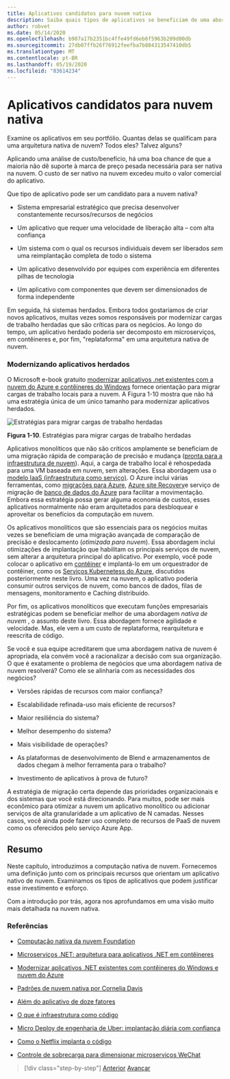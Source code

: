 ```yaml
---
title: Aplicativos candidatos para nuvem nativa
description: Saiba quais tipos de aplicativos se beneficiam de uma abordagem nativa de nuvem
author: robvet
ms.date: 05/14/2020
ms.openlocfilehash: b907a17b2351bc4ffe49fd6eb6f5963b209d00db
ms.sourcegitcommit: 27db07ffb26f76912feefba7b884313547410db5
ms.translationtype: MT
ms.contentlocale: pt-BR
ms.lasthandoff: 05/19/2020
ms.locfileid: "83614234"
---
```

# <a name="candidate-apps-for-cloud-native"></a>Aplicativos candidatos para nuvem nativa

Examine os aplicativos em seu portfólio. Quantas delas se qualificam para uma arquitetura nativa de nuvem? Todos eles? Talvez alguns?

Aplicando uma análise de custo/benefício, há uma boa chance de que a maioria não dê suporte à marca de preço pesada necessária para ser nativa na nuvem. O custo de ser nativo na nuvem excedeu muito o valor comercial do aplicativo.

Que tipo de aplicativo pode ser um candidato para a nuvem nativa?

- Sistema empresarial estratégico que precisa desenvolver constantemente recursos/recursos de negócios

- Um aplicativo que requer uma velocidade de liberação alta – com alta confiança

- Um sistema com o qual os recursos individuais devem ser liberados *sem* uma reimplantação completa de todo o sistema

- Um aplicativo desenvolvido por equipes com experiência em diferentes pilhas de tecnologia

- Um aplicativo com componentes que devem ser dimensionados de forma independente

Em seguida, há sistemas herdados. Embora todos gostaríamos de criar novos aplicativos, muitas vezes somos responsáveis por modernizar cargas de trabalho herdadas que são críticas para os negócios. Ao longo do tempo, um aplicativo herdado poderia ser decomposto em microserviços, em contêineres e, por fim, "replataforma" em uma arquitetura nativa de nuvem.

### <a name="modernizing-legacy-apps"></a>Modernizando aplicativos herdados

O Microsoft e-book gratuito [modernizar aplicativos .net existentes com a nuvem do Azure e contêineres do Windows](https://dotnet.microsoft.com/download/thank-you/modernizing-existing-net-apps-ebook) fornece orientação para migrar cargas de trabalho locais para a nuvem. A Figura 1-10 mostra que não há uma estratégia única de um único tamanho para modernizar aplicativos herdados.

![Estratégias para migrar cargas de trabalho herdadas](./media/strategies-for-migrating-legacy-workloads.png)

**Figura 1-10**. Estratégias para migrar cargas de trabalho herdadas

Aplicativos monolíticos que não são críticos amplamente se beneficiam de uma migração rápida de comparação de precisão e mudança ([pronta para a infraestrutura de nuvem](../modernize-with-azure-containers/lift-and-shift-existing-apps-azure-iaas.md)). Aqui, a carga de trabalho local é rehospedada para uma VM baseada em nuvem, sem alterações. Essa abordagem usa o [modelo IaaS (infraestrutura como serviço)](https://azure.microsoft.com/overview/what-is-iaas/). O Azure inclui várias ferramentas, como [migrações para Azure](https://azure.microsoft.com/services/azure-migrate/), [Azure site Recovery](https://azure.microsoft.com/services/site-recovery/)e serviço de migração de [banco de dados do Azure](https://azure.microsoft.com/campaigns/database-migration/) para facilitar a movimentação. Embora essa estratégia possa gerar alguma economia de custos, esses aplicativos normalmente não eram arquitetados para desbloquear e aproveitar os benefícios da computação em nuvem.

Os aplicativos monolíticos que são essenciais para os negócios muitas vezes se beneficiam de uma migração avançada de comparação de precisão e deslocamento (*otimizada para nuvem*). Essa abordagem inclui otimizações de implantação que habilitam os principais serviços de nuvem, sem alterar a arquitetura principal do aplicativo. Por exemplo, você pode colocar o aplicativo em [contêiner](https://docs.microsoft.com/virtualization/windowscontainers/about/) e implantá-lo em um orquestrador de contêiner, como os [Serviços Kubernetess do Azure](https://azure.microsoft.com/services/kubernetes-service/), discutidos posteriormente neste livro. Uma vez na nuvem, o aplicativo poderia consumir outros serviços de nuvem, como bancos de dados, filas de mensagens, monitoramento e Caching distribuído.

Por fim, os aplicativos monolíticos que executam funções empresariais estratégicas podem se beneficiar melhor de uma abordagem *nativa de nuvem* , o assunto deste livro. Essa abordagem fornece agilidade e velocidade. Mas, ele vem a um custo de replataforma, rearquitetura e reescrita de código.

Se você e sua equipe acreditarem que uma abordagem nativa de nuvem é apropriada, ela convém você a racionalizar a decisão com sua organização. O que é exatamente o problema de negócios que uma abordagem nativa de nuvem resolverá? Como ele se alinharia com as necessidades dos negócios?

- Versões rápidas de recursos com maior confiança?

- Escalabilidade refinada-uso mais eficiente de recursos?

- Maior resiliência do sistema?

- Melhor desempenho do sistema?

- Mais visibilidade de operações?

- As plataformas de desenvolvimento de Blend e armazenamentos de dados chegam à melhor ferramenta para o trabalho?

- Investimento de aplicativos à prova de futuro?

A estratégia de migração certa depende das prioridades organizacionais e dos sistemas que você está direcionando. Para muitos, pode ser mais econômico para otimizar a nuvem um aplicativo monolítico ou adicionar serviços de alta granularidade a um aplicativo de N camadas. Nesses casos, você ainda pode fazer uso completo de recursos de PaaS de nuvem como os oferecidos pelo serviço Azure App.

## <a name="summary"></a>Resumo

Neste capítulo, introduzimos a computação nativa de nuvem. Fornecemos uma definição junto com os principais recursos que orientam um aplicativo nativo de nuvem. Examinamos os tipos de aplicativos que podem justificar esse investimento e esforço.

Com a introdução por trás, agora nos aprofundamos em uma visão muito mais detalhada na nuvem nativa.

### <a name="references"></a>Referências

- [Computação nativa da nuvem Foundation](https://www.cncf.io/)

- [Microserviços .NET: arquitetura para aplicativos .NET em contêineres](https://dotnet.microsoft.com/download/thank-you/microservices-architecture-ebook)

- [Modernizar aplicativos .NET existentes com contêineres do Windows e nuvem do Azure](https://dotnet.microsoft.com/download/thank-you/modernizing-existing-net-apps-ebook)

- [Padrões de nuvem nativa por Cornelia Davis](https://www.manning.com/books/cloud-native-patterns)

- [Além do aplicativo de doze fatores](https://content.pivotal.io/blog/beyond-the-twelve-factor-app)

- [O que é infraestrutura como código](https://docs.microsoft.com/azure/devops/learn/what-is-infrastructure-as-code)

- [Micro Deploy de engenharia de Uber: implantação diária com confiança](https://eng.uber.com/micro-deploy/)

- [Como o Netflix implanta o código](https://www.infoq.com/news/2013/06/netflix/)

- [Controle de sobrecarga para dimensionar microserviços WeChat](https://www.cs.columbia.edu/~ruigu/papers/socc18-final100.pdf)

>[!div class="step-by-step"]
>[Anterior](definition.md) 
> [Avançar](introduce-eshoponcontainers-reference-app.md)

